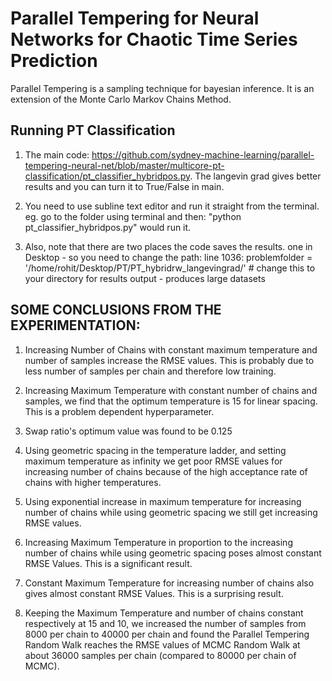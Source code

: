 # Parallel Tempering for Neural Networks for Chaotic Time Series Prediction

Parallel Tempering is a sampling technique for bayesian inference. It is an extension of the Monte Carlo Markov Chains Method.

## Running PT Classification 

1. The main code: https://github.com/sydney-machine-learning/parallel-tempering-neural-net/blob/master/multicore-pt-classification/pt_classifier_hybridpos.py. The langevin grad gives better results and you can turn it to True/False in main. 

2. You need to use subline text editor and run it straight from the terminal. eg. go to the folder using terminal and then: "python pt_classifier_hybridpos.py" would run it. 

3. Also, note that there are two places the code saves the results. one in Desktop - so you need to change the path: line 1036: problemfolder = '/home/rohit/Desktop/PT/PT_hybridrw_langevingrad/' # change this to your directory for results output - produces large datasets 


## SOME CONCLUSIONS FROM THE EXPERIMENTATION:

 1. Increasing Number of Chains with constant maximum temperature and number of samples increase the RMSE values. This is probably due to less number of samples per chain and therefore low training.

 2. Increasing Maximum Temperature with constant number of chains and samples, we find that the optimum temperature is 15 for linear spacing. This is a problem dependent hyperparameter.

 3. Swap ratio's optimum value was found to be 0.125

 4. Using geometric spacing in the temperature ladder, and setting maximum temperature as infinity we get poor RMSE values for increasing number of chains because of the high acceptance rate of chains with higher temperatures.

 5. Using exponential increase in maximum temperature for increasing number of chains while using geometric spacing we still get increasing RMSE values. 

 6. Increasing Maximum Temperature in proportion to the increasing number of chains while using geometric spacing poses almost constant RMSE Values. This is a significant result.

 7. Constant Maximum Temperature for increasing number of chains also gives almost constant RMSE Values. This is a surprising result.

 8. Keeping the Maximum Temperature and number of chains constant respectively at 15 and 10, we increased the number of samples from 8000 per chain to 40000 per chain and found the Parallel Tempering Random Walk reaches the RMSE values of MCMC Random Walk at about 36000 samples per chain (compared to 80000 per chain of MCMC).

